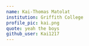 ```yaml
---
name: Kai-Thomas Matolat
institution: Griffith College
profile_pic: kai.png
quote: yeah the boys
github_user: Kai1217
---
```

